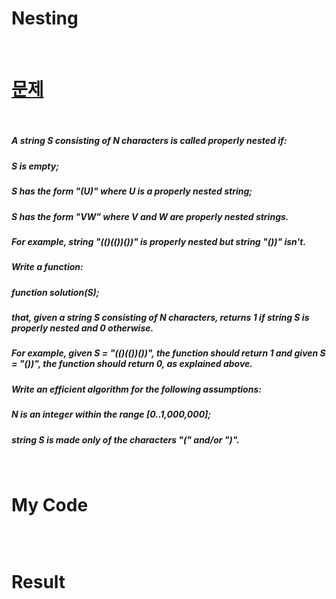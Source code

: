 # Nesting

<br>

# <a href="https://app.codility.com/programmers/lessons/7-stacks_and_queues/">문제</a>

<br>

##### A string S consisting of N characters is called properly nested if:
##### S is empty;
##### S has the form "(U)" where U is a properly nested string;
##### S has the form "VW" where V and W are properly nested strings.
##### For example, string "(()(())())" is properly nested but string "())" isn't.
##### Write a function:
##### function solution(S);
##### that, given a string S consisting of N characters, returns 1 if string S is properly nested and 0 otherwise.
##### For example, given S = "(()(())())", the function should return 1 and given S = "())", the function should return 0, as explained above.
##### Write an efficient algorithm for the following assumptions:
##### N is an integer within the range [0..1,000,000];
##### string S is made only of the characters "(" and/or ")".

<br>

# My Code

```javascript

```

<br>

# Result

